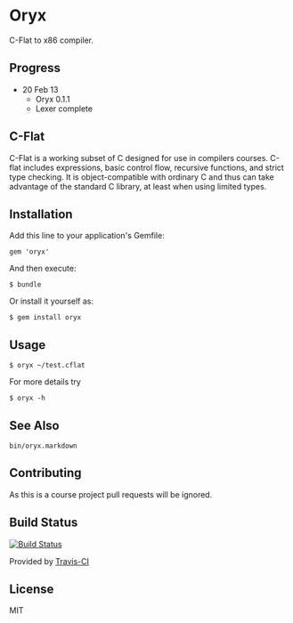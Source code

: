 # Oryx
C-Flat to x86 compiler.

## Progress

- 20 Feb 13
    + Oryx 0.1.1
    + Lexer complete

## C-Flat
C-Flat is a working subset of C designed for use in compilers courses. C-flat includes expressions, basic control flow, recursive functions, and strict type checking. It is object-compatible with ordinary C and thus can take advantage of the standard C library, at least when using limited types.

## Installation

Add this line to your application's Gemfile:

    gem 'oryx'

And then execute:

    $ bundle

Or install it yourself as:

    $ gem install oryx

## Usage

    $ oryx ~/test.cflat

For more details try

    $ oryx -h

## See Also
`bin/oryx.markdown`

## Contributing
As this is a course project pull requests will be ignored.

## Build Status
[![Build Status](https://travis-ci.org/rampantmonkey/oryx.png?branch=master)](https://travis-ci.org/rampantmonkey/oryx)

Provided by [Travis-CI](http://travis-ci.org)

## License

MIT
